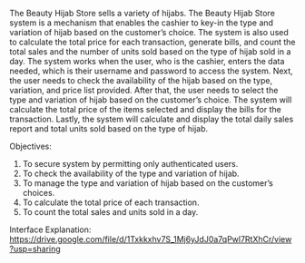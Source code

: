 The Beauty Hijab Store sells a variety of hijabs. The Beauty Hijab Store system is a mechanism that enables the cashier to key-in the type and variation of hijab based on the customer’s choice. The system is also used to calculate the total price for each transaction, generate bills, and count the total sales and the number of units sold based on the type of hijab sold in a day. The system works when the user, who is the cashier, enters the data needed, which is their username and password to access the system. Next, the user needs to check the availability of the hijab based on the type, variation, and price list provided. After
that, the user needs to select the type and variation of hijab based on the customer’s choice. The system will calculate the total price of the items selected and display the bills for the
transaction. Lastly, the system will calculate and display the total daily sales report and total units sold based on the type of hijab.

Objectives:

1) To secure system by permitting only authenticated users.
2) To check the availability of the type and variation of hijab.
3) To manage the type and variation of hijab based on the customer’s choices.
4) To calculate the total price of each transaction.
5) To count the total sales and units sold in a day.

Interface Explanation: https://drive.google.com/file/d/1Txkkxhv7S_1Mj6yJdJ0a7qPwl7RtXhCr/view?usp=sharing
